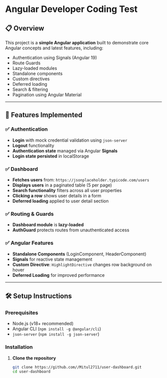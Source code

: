 # Angular Developer Coding Test

## 📋 Overview

This project is a **simple Angular application** built to demonstrate core Angular concepts and latest features, including:
- Authentication using Signals (Angular 19)
- Route Guards
- Lazy-loaded modules
- Standalone components
- Custom directives
- Deferred loading
- Search & filtering
- Pagination using Angular Material

---

## 🚀 Features Implemented

### ✅ Authentication
- **Login** with mock credential validation using `json-server`
- **Logout** functionality
- **Authentication state** managed via Angular **Signals**
- **Login state persisted** in localStorage

### ✅ Dashboard
- **Fetches users** from: `https://jsonplaceholder.typicode.com/users`
- **Displays users** in a paginated table (5 per page)
- **Search functionality** filters across all user properties
- **Clicking a row** shows user details in a form
- **Deferred loading** applied to user detail section

### ✅ Routing & Guards
- **Dashboard module** is **lazy-loaded**
- **AuthGuard** protects routes from unauthenticated access

### ✅ Angular Features
- **Standalone Components** (LoginComponent, HeaderComponent)
- **Signals** for reactive state management
- **Custom Directive**: `HighlightDirective` changes row background on hover
- **Deferred Loading** for improved performance

---

## 🛠️ Setup Instructions

### Prerequisites
- Node.js (v18+ recommended)
- Angular CLI (`npm install -g @angular/cli`)
- `json-server` (`npm install -g json-server`)

### Installation

1. **Clone the repository**
   ```bash
   git clone https://github.com//Mitul2711/user-dashboard.git
   cd user-dashboard
